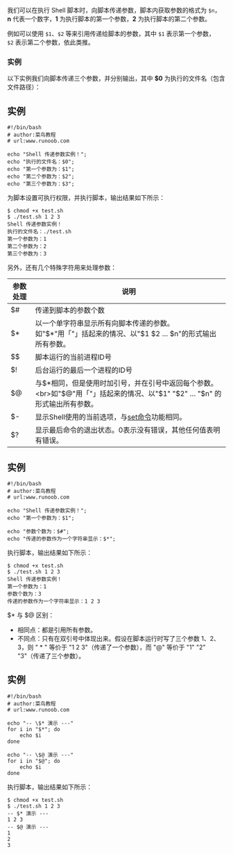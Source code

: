 我们可以在执行 Shell 脚本时，向脚本传递参数，脚本内获取参数的格式为 `$n`，**n** 代表一个数字，**1** 为执行脚本的第一个参数，**2** 为执行脚本的第二个参数。

例如可以使用 `$1`、`$2` 等来引用传递给脚本的参数，其中 `$1` 表示第一个参数，`$2` 表示第二个参数，依此类推。

### 实例

以下实例我们向脚本传递三个参数，并分别输出，其中 **$0** 为执行的文件名（包含文件路径）：

## 实例

``` shell
#!/bin/bash  
# author:菜鸟教程  
# url:www.runoob.com  
  
echo "Shell 传递参数实例！";  
echo "执行的文件名：$0";  
echo "第一个参数为：$1";  
echo "第二个参数为：$2";  
echo "第三个参数为：$3";  
```

为脚本设置可执行权限，并执行脚本，输出结果如下所示：

``` shell
$ chmod +x test.sh 
$ ./test.sh 1 2 3
Shell 传递参数实例！
执行的文件名：./test.sh
第一个参数为：1
第二个参数为：2
第三个参数为：3
```

另外，还有几个特殊字符用来处理参数：

|参数处理|说明|
|---|---|
|$#|传递到脚本的参数个数|
|$*|以一个单字符串显示所有向脚本传递的参数。  <br>如"$*"用「"」括起来的情况、以"$1 $2 … $n"的形式输出所有参数。|
|$$|脚本运行的当前进程ID号|
|$!|后台运行的最后一个进程的ID号|
|$@|与$*相同，但是使用时加引号，并在引号中返回每个参数。  <br>如"$@"用「"」括起来的情况、以"$1" "$2" … "$n" 的形式输出所有参数。|
|$-|显示Shell使用的当前选项，与[set命令](https://www.runoob.com/linux/linux-comm-set.html)功能相同。|
|$?|显示最后命令的退出状态。0表示没有错误，其他任何值表明有错误。|

## 实例

``` shell
#!/bin/bash  
# author:菜鸟教程  
# url:www.runoob.com  
  
echo "Shell 传递参数实例！";  
echo "第一个参数为：$1";  
  
echo "参数个数为：$#";  
echo "传递的参数作为一个字符串显示：$*";  
```

执行脚本，输出结果如下所示：

``` shell
$ chmod +x test.sh 
$ ./test.sh 1 2 3
Shell 传递参数实例！
第一个参数为：1
参数个数为：3
传递的参数作为一个字符串显示：1 2 3
```

$* 与 $@ 区别：

- 相同点：都是引用所有参数。
- 不同点：只有在双引号中体现出来。假设在脚本运行时写了三个参数 1、2、3，则 " * " 等价于 "1 2 3"（传递了一个参数），而 "@" 等价于 "1" "2" "3"（传递了三个参数）。

## 实例

``` shell
#!/bin/bash  
# author:菜鸟教程  
# url:www.runoob.com  
  
echo "-- \$* 演示 ---"  
for i in "$*"; do  
    echo $i  
done  
  
echo "-- \$@ 演示 ---"  
for i in "$@"; do  
    echo $i  
done  
```

执行脚本，输出结果如下所示：

``` shell
$ chmod +x test.sh 
$ ./test.sh 1 2 3
-- $* 演示 ---
1 2 3
-- $@ 演示 ---
1
2
3
```